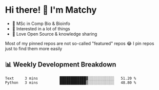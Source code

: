 # Hi there! 👋 I'm Matchy

- 🧬 MSc in Comp Bio & Bioinfo
- 🎈 Interested in a lot of things
- 💜 Love Open Source & knowledge sharing

Most of my pinned repos are not so-called "featured" repos 😂 I pin repos just to find them more easily

## 📊 Weekly Development Breakdown

<!--START_SECTION:waka-->

```text
Text     3 mins          ████████████▓░░░░░░░░░░░░   51.20 %
Python   3 mins          ████████████▒░░░░░░░░░░░░   48.80 %
```

<!--END_SECTION:waka-->

